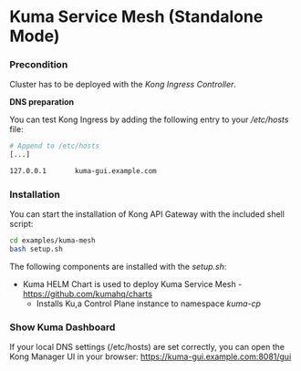 # Kuma Service Mesh (Standalone Mode)

### Precondition

Cluster has to be deployed with the *Kong Ingress Controller*.

**DNS preparation**

You can test Kong Ingress by adding the following entry to your */etc/hosts* file:

```bash
# Append to /etc/hosts
[...]

127.0.0.1		kuma-gui.example.com
```

### Installation

You can start the installation of Kong API Gateway with the included shell script:

```bash
cd examples/kuma-mesh
bash setup.sh
```

The following components are installed with the *setup.sh*:

- Kuma HELM Chart is used to deploy Kuma Service Mesh - https://github.com/kumahq/charts
  - Installs Ku,a Control Plane instance to namespace *kuma-cp*

### Show Kuma Dashboard

If your local DNS settings (/etc/hosts) are set correctly, you can open the Kong Manager UI in your browser: https://kuma-gui.example.com:8081/gui
